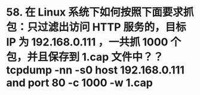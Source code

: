 # 58. 在 Linux 系统下如何按照下面要求抓包：只过滤出访问 HTTP 服务的，目标 IP 为 192.168.0.111 ，一共抓 1000 个包，并且保存到 1.cap 文件中？？tcpdump -nn -s0 host 192.168.0.111 and port 80 -c 1000 -w 1.cap


